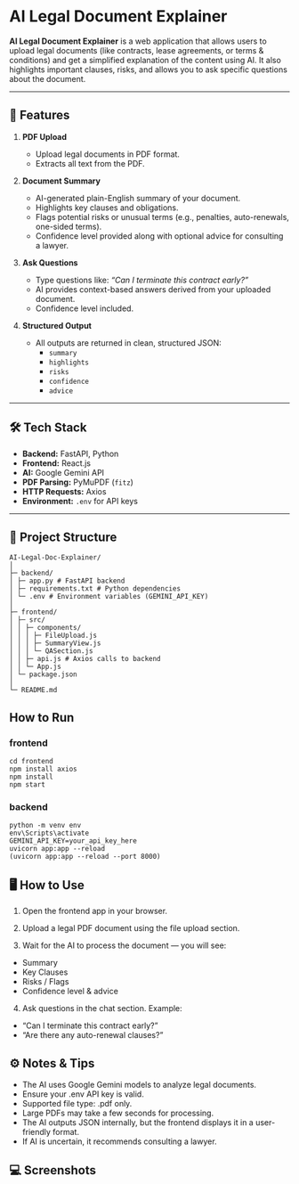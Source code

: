 # AI Legal Document Explainer

**AI Legal Document Explainer** is a web application that allows users to upload legal documents (like contracts, lease agreements, or terms & conditions) and get a simplified explanation of the content using AI. It also highlights important clauses, risks, and allows you to ask specific questions about the document.

---

## 🌟 Features

1. **PDF Upload**

   - Upload legal documents in PDF format.
   - Extracts all text from the PDF.

2. **Document Summary**

   - AI-generated plain-English summary of your document.
   - Highlights key clauses and obligations.
   - Flags potential risks or unusual terms (e.g., penalties, auto-renewals, one-sided terms).
   - Confidence level provided along with optional advice for consulting a lawyer.

3. **Ask Questions**

   - Type questions like: _“Can I terminate this contract early?”_
   - AI provides context-based answers derived from your uploaded document.
   - Confidence level included.

4. **Structured Output**
   - All outputs are returned in clean, structured JSON:
     - `summary`
     - `highlights`
     - `risks`
     - `confidence`
     - `advice`

---

## 🛠 Tech Stack

- **Backend:** FastAPI, Python
- **Frontend:** React.js
- **AI:** Google Gemini API
- **PDF Parsing:** PyMuPDF (`fitz`)
- **HTTP Requests:** Axios
- **Environment:** `.env` for API keys

---

## 📁 Project Structure

```
AI-Legal-Doc-Explainer/
│
├─ backend/
│ ├─ app.py # FastAPI backend
│ ├─ requirements.txt # Python dependencies
│ └─ .env # Environment variables (GEMINI_API_KEY)
│
├─ frontend/
│ ├─ src/
│ │ ├─ components/
│ │ │ ├─ FileUpload.js
│ │ │ ├─ SummaryView.js
│ │ │ └─ QASection.js
│ │ ├─ api.js # Axios calls to backend
│ │ └─ App.js
│ └─ package.json
│
└─ README.md
```

## How to Run

### frontend

```
cd frontend
npm install axios
npm install
npm start

```

### backend

```
python -m venv env
env\Scripts\activate
GEMINI_API_KEY=your_api_key_here
uvicorn app:app --reload
(uvicorn app:app --reload --port 8000)

```

## 🖥 How to Use

1. Open the frontend app in your browser.

2. Upload a legal PDF document using the file upload section.

3. Wait for the AI to process the document — you will see:

- Summary
- Key Clauses
- Risks / Flags
- Confidence level & advice

4. Ask questions in the chat section. Example:

- “Can I terminate this contract early?”
- “Are there any auto-renewal clauses?”

## ⚙️ Notes & Tips

- The AI uses Google Gemini models to analyze legal documents.
- Ensure your .env API key is valid.
- Supported file type: .pdf only.
- Large PDFs may take a few seconds for processing.
- The AI outputs JSON internally, but the frontend displays it in a user-friendly format.
- If AI is uncertain, it recommends consulting a lawyer.

## 💻 Screenshots
